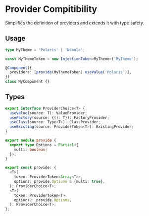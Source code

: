 # Provider Compitibility

Simplifies the definition of providers and extends it with type safety.

## Usage

```ts
type MyTheme = 'Polaris' | 'Nebula';

const MyThemeToken = new InjectionToken<MyTheme>('MyTheme');

@Component({
  providers: [provide(MyThemeToken).useValue('Polaris')],
})
class MyComponent {}
```

## Types

```ts
export interface ProviderChoice<T> {
  useValue(source: T): ValueProvider;
  useFactory(source: {(): T}): FactoryProvider;
  useClass(source: Type<T>): ClassProvider;
  useExisting(source: ProviderToken<T>): ExistingProvider;
}

export module provide {
  export type Options = Partial<{
    multi: boolean;
  }>;
}

export const provide: {
  <T>(
    token: ProviderToken<Array<T>>,
    options: provide.Options & {multi: true},
  ): ProviderChoice<T>;
  <T>(
    token: ProviderToken<T>,
    options?: provide.Options,
  ): ProviderChoice<T>;
};
```
